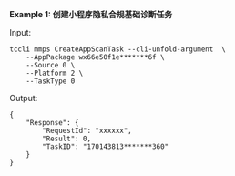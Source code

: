 **Example 1: 创建小程序隐私合规基础诊断任务**



Input: 

```
tccli mmps CreateAppScanTask --cli-unfold-argument  \
    --AppPackage wx66e50f1e*******6f \
    --Source 0 \
    --Platform 2 \
    --TaskType 0
```

Output: 
```
{
    "Response": {
        "RequestId": "xxxxxx",
        "Result": 0,
        "TaskID": "170143813*******360"
    }
}
```

